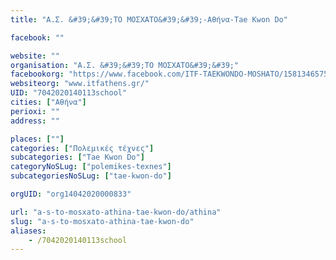 ```yaml
---
title: "Α.Σ. &#39;&#39;ΤΟ ΜΟΣΧΑΤΟ&#39;&#39;-Αθήνα-Tae Kwon Do"

facebook: ""

website: ""
organisation: "Α.Σ. &#39;&#39;ΤΟ ΜΟΣΧΑΤΟ&#39;&#39;"
facebookorg: "https://www.facebook.com/ITF-TAEKWONDO-MOSHATO/158134657587022?v=info&amp;tab=page_info"
websiteorg: "www.itfathens.gr/"
UID: "7042020140113school"
cities: ["Αθήνα"]
perioxi: ""
address: ""

places: [""]
categories: ["Πολεμικές τέχνες"]
subcategories: ["Tae Kwon Do"]
categoryNoSLug: ["polemikes-texnes"]
subcategoriesNoSLug: ["tae-kwon-do"]

orgUID: "org14042020000833"

url: "a-s-to-mosxato-athina-tae-kwon-do/athina"
slug: "a-s-to-mosxato-athina-tae-kwon-do"
aliases:
    - /7042020140113school
---
```





